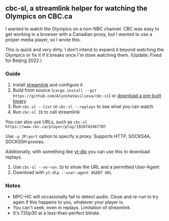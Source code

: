 ## cbc-sl, a streamlink helper for watching the Olympics on CBC.ca

I wanted to watch the Olympics on a non-NBC channel. CBC was easy to get working
in a browser with a Canadian proxy, but I wanted to use a proper media player,
so I wrote this.

This is quick and very dirty. I don't intend to expand it beyond watching the Olympics
or fix it if it breaks once I'm done watching them. (Update: Fixed for Beijing 2022.)

### Guide

1. Install [streamlink][sl] and configure it
2. Build from source (`cargo install --git https://github.com/AlyoshaVasilieva/cbc-sl`)
   or [download a pre-built binary](https://github.com/AlyoshaVasilieva/cbc-sl/releases)
3. Run `cbc-sl --list` or `cbc-sl --replays` to see what you can watch
4. Run `cbc-sl ID` to call streamlink

You can also use URLs, such as `cbc-sl https://www.cbc.ca/player/play/1920742467707`

Use `-p IP:port` option to specify a proxy. Supports HTTP, SOCKS4A, SOCKS5H proxies.

Additionally, with something like [yt-dlp] you can use this to download replays.

1. Use `cbc-sl --no-run ID` to show the URL and a permitted User-Agent
2. Download with `yt-dlp --user-agent AGENT URL`

[sl]: https://github.com/streamlink/streamlink
[yt-dlp]: https://github.com/yt-dlp/yt-dlp

### Notes

* MPC-HC will occasionally fail to detect audio. Close and re-run to try again if this
  happens to you, whatever your player is.
* You can't seek, even in replays. Limitation of streamlink.
* It's 720p30 at a less-than-perfect bitrate.
